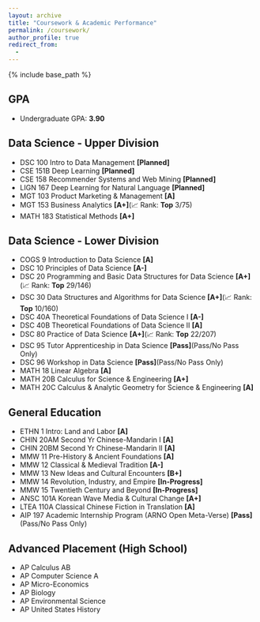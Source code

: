 ```yaml
---
layout: archive
title: "Coursework & Academic Performance"
permalink: /coursework/
author_profile: true
redirect_from:
  -
---
```


{% include base_path %}

## GPA
* Undergraduate GPA: **3.90**

## Data Science - Upper Division
* DSC 100 Intro to Data Management **[Planned]**
* CSE 151B Deep Learning **[Planned]**
* CSE 158 Recommender Systems and Web Mining **[Planned]**
* LIGN 167 Deep Learning for Natural Language **[Planned]**
* MGT 103 Product Marketing & Management **[A]**
* MGT 153 Business Analytics **[A+]**(📈 Rank: **Top** 3/75)
* MATH 183 Statistical Methods **[A+]**

## Data Science - Lower Division
* COGS 9 Introduction to Data Science **[A]**
* DSC 10 Principles of Data Science **[A-]**
* DSC 20 Programming and Basic Data Structures for Data Science **[A+]**(📈 Rank: **Top** 29/146)
* DSC 30 Data Structures and Algorithms for Data Science **[A+]**(📈 Rank: **Top** 10/160)
* DSC 40A Theoretical Foundations of Data Science I **[A-]**
* DSC 40B Theoretical Foundations of Data Science II **[A]**
* DSC 80 Practice of Data Science **[A+]**(📈 Rank: **Top** 22/207)
* DSC 95 Tutor Apprenticeship in Data Science **[Pass]**(Pass/No Pass Only)
* DSC 96 Workshop in Data Science **[Pass]**(Pass/No Pass Only)
* MATH 18 Linear Algebra **[A]**
* MATH 20B Calculus for Science & Engineering **[A+]**
* MATH 20C Calculus & Analytic Geometry for Science & Engineering **[A]**

## General Education
* ETHN 1 Intro: Land and Labor **[A]**
* CHIN 20AM Second Yr Chinese-Mandarin I **[A]**
* CHIN 20BM Second Yr Chinese-Mandarin II **[A]**
* MMW 11 Pre-History & Ancient Foundations **[A]**
* MMW 12 Classical & Medieval Tradition **[A-]**
* MMW 13 New Ideas and Cultural Encounters **[B+]**
* MMW 14 Revolution, Industry, and Empire **[In-Progress]**
* MMW 15 Twentieth Century and Beyond **[In-Progress]**
* ANSC 101A Korean Wave Media & Cultural Change **[A+]**
* LTEA 110A Classical Chinese Fiction in Translation **[A]**
* AIP 197 Academic Internship Program (ARNO Open Meta-Verse) **[Pass]**(Pass/No Pass Only)

## Advanced Placement (High School)
* AP Calculus AB
* AP Computer Science A
* AP Micro-Economics
* AP Biology
* AP Environmental Science
* AP United States History